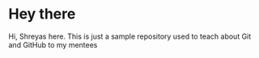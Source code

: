 # Hey there

Hi, Shreyas here. This is just a sample repository used to teach about Git and GitHub to my mentees